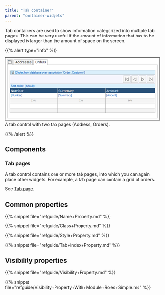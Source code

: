 ```yaml
---
title: "Tab container"
parent: "container-widgets"
---
```



Tab containers are used to show information categorized into multiple tab pages. This can be very useful if the amount of information that has to be displayed is larger than the amount of space on the screen.

{{% alert type="info" %}}

![](attachments/pages/tab-container.png)
A tab control with two tab pages (Address, Orders).

{{% /alert %}}

## Components

### Tab pages

A tab control contains one or more tab pages, into which you can again place other widgets. For example, a tab page can contain a grid of orders.

See [Tab page](tab-page).

## Common properties

{{% snippet file="refguide/Name+Property.md" %}}

{{% snippet file="refguide/Class+Property.md" %}}

{{% snippet file="refguide/Style+Property.md" %}}

{{% snippet file="refguide/Tab+index+Property.md" %}}

## Visibility properties

{{% snippet file="refguide/Visibility+Property.md" %}}

{{% snippet file="refguide/Visibility+Property+With+Module+Roles+Simple.md" %}}
